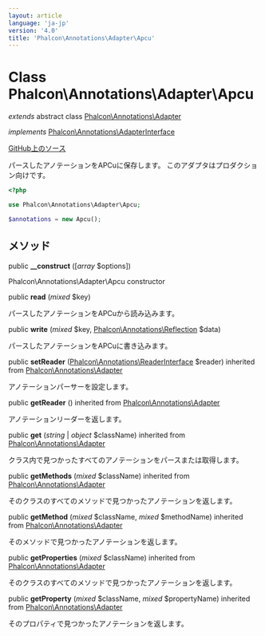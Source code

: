 ```yaml
---
layout: article
language: 'ja-jp'
version: '4.0'
title: 'Phalcon\Annotations\Adapter\Apcu'
---
```

# Class **Phalcon\Annotations\Adapter\Apcu**

*extends* abstract class [Phalcon\Annotations\Adapter](api/Phalcon_Annotations_Adapter)

*implements* [Phalcon\Annotations\AdapterInterface](api/Phalcon_Annotations_AdapterInterface)

<a href="https://github.com/phalcon/cphalcon/tree/v4.0.0/phalcon/annotations/adapter/apcu.zep" class="btn btn-default btn-sm">GitHub上のソース</a>

パースしたアノテーションをAPCuに保存します。 このアダプタはプロダクション向けです。

```php
<?php

use Phalcon\Annotations\Adapter\Apcu;

$annotations = new Apcu();

```

## メソッド

public **__construct** ([*array* $options])

Phalcon\Annotations\Adapter\Apcu constructor

public **read** (*mixed* $key)

パースしたアノテーションをAPCuから読み込みます。

public **write** (*mixed* $key, [Phalcon\Annotations\Reflection](api/Phalcon_Annotations_Reflection) $data)

パースしたアノテーションをAPCuに書き込みます。

public **setReader** ([Phalcon\Annotations\ReaderInterface](api/Phalcon_Annotations_ReaderInterface) $reader) inherited from [Phalcon\Annotations\Adapter](api/Phalcon_Annotations_Adapter)

アノテーションパーサーを設定します。

public **getReader** () inherited from [Phalcon\Annotations\Adapter](api/Phalcon_Annotations_Adapter)

アノテーションリーダーを返します。

public **get** (*string* | *object* $className) inherited from [Phalcon\Annotations\Adapter](api/Phalcon_Annotations_Adapter)

クラス内で見つかったすべてのアノテーションをパースまたは取得します。

public **getMethods** (*mixed* $className) inherited from [Phalcon\Annotations\Adapter](api/Phalcon_Annotations_Adapter)

そのクラスのすべてのメソッドで見つかったアノテーションを返します。

public **getMethod** (*mixed* $className, *mixed* $methodName) inherited from [Phalcon\Annotations\Adapter](api/Phalcon_Annotations_Adapter)

そのメソッドで見つかったアノテーションを返します。

public **getProperties** (*mixed* $className) inherited from [Phalcon\Annotations\Adapter](api/Phalcon_Annotations_Adapter)

そのクラスのすべてのメソッドで見つかったアノテーションを返します。

public **getProperty** (*mixed* $className, *mixed* $propertyName) inherited from [Phalcon\Annotations\Adapter](api/Phalcon_Annotations_Adapter)

そのプロパティで見つかったアノテーションを返します。